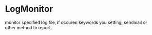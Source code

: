 # LogMonitor
monitor specified log file, if occured keywords you setting, sendmail or other method to report. 
